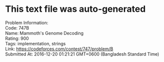 # This text file was auto-generated  
  
Problem Information:  
Code: 747B  
Name: Mammoth's Genome Decoding  
Rating: 900  
Tags: implementation, strings  
Link: https://codeforces.com/contest/747/problem/B  
Submitted At: 2016-12-20 01:21:21 GMT+0600 (Bangladesh Standard Time)  
